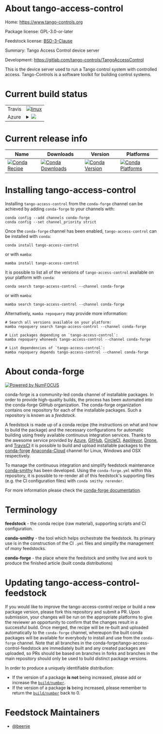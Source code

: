 About tango-access-control
==========================

Home: https://www.tango-controls.org

Package license: GPL-3.0-or-later

Feedstock license: [BSD-3-Clause](https://github.com/conda-forge/tango-access-control-feedstock/blob/main/LICENSE.txt)

Summary: Tango Access Control device server

Development: https://gitlab.com/tango-controls/TangoAccessControl

This is the device server used to run a Tango control system
with controlled access.
Tango-Controls is a software toolkit for building control systems.


Current build status
====================


<table><tr>
    <td>Travis</td>
    <td>
      <a href="https://app.travis-ci.com/conda-forge/tango-access-control-feedstock">
        <img alt="linux" src="https://img.shields.io/travis/com/conda-forge/tango-access-control-feedstock/main.svg?label=Linux">
      </a>
    </td>
  </tr>
    
  <tr>
    <td>Azure</td>
    <td>
      <details>
        <summary>
          <a href="https://dev.azure.com/conda-forge/feedstock-builds/_build/latest?definitionId=14385&branchName=main">
            <img src="https://dev.azure.com/conda-forge/feedstock-builds/_apis/build/status/tango-access-control-feedstock?branchName=main">
          </a>
        </summary>
        <table>
          <thead><tr><th>Variant</th><th>Status</th></tr></thead>
          <tbody><tr>
              <td>linux_64</td>
              <td>
                <a href="https://dev.azure.com/conda-forge/feedstock-builds/_build/latest?definitionId=14385&branchName=main">
                  <img src="https://dev.azure.com/conda-forge/feedstock-builds/_apis/build/status/tango-access-control-feedstock?branchName=main&jobName=linux&configuration=linux%20linux_64_" alt="variant">
                </a>
              </td>
            </tr><tr>
              <td>linux_aarch64</td>
              <td>
                <a href="https://dev.azure.com/conda-forge/feedstock-builds/_build/latest?definitionId=14385&branchName=main">
                  <img src="https://dev.azure.com/conda-forge/feedstock-builds/_apis/build/status/tango-access-control-feedstock?branchName=main&jobName=linux&configuration=linux%20linux_aarch64_" alt="variant">
                </a>
              </td>
            </tr><tr>
              <td>linux_ppc64le</td>
              <td>
                <a href="https://dev.azure.com/conda-forge/feedstock-builds/_build/latest?definitionId=14385&branchName=main">
                  <img src="https://dev.azure.com/conda-forge/feedstock-builds/_apis/build/status/tango-access-control-feedstock?branchName=main&jobName=linux&configuration=linux%20linux_ppc64le_" alt="variant">
                </a>
              </td>
            </tr><tr>
              <td>osx_64</td>
              <td>
                <a href="https://dev.azure.com/conda-forge/feedstock-builds/_build/latest?definitionId=14385&branchName=main">
                  <img src="https://dev.azure.com/conda-forge/feedstock-builds/_apis/build/status/tango-access-control-feedstock?branchName=main&jobName=osx&configuration=osx%20osx_64_" alt="variant">
                </a>
              </td>
            </tr>
          </tbody>
        </table>
      </details>
    </td>
  </tr>
</table>

Current release info
====================

| Name | Downloads | Version | Platforms |
| --- | --- | --- | --- |
| [![Conda Recipe](https://img.shields.io/badge/recipe-tango--access--control-green.svg)](https://anaconda.org/conda-forge/tango-access-control) | [![Conda Downloads](https://img.shields.io/conda/dn/conda-forge/tango-access-control.svg)](https://anaconda.org/conda-forge/tango-access-control) | [![Conda Version](https://img.shields.io/conda/vn/conda-forge/tango-access-control.svg)](https://anaconda.org/conda-forge/tango-access-control) | [![Conda Platforms](https://img.shields.io/conda/pn/conda-forge/tango-access-control.svg)](https://anaconda.org/conda-forge/tango-access-control) |

Installing tango-access-control
===============================

Installing `tango-access-control` from the `conda-forge` channel can be achieved by adding `conda-forge` to your channels with:

```
conda config --add channels conda-forge
conda config --set channel_priority strict
```

Once the `conda-forge` channel has been enabled, `tango-access-control` can be installed with `conda`:

```
conda install tango-access-control
```

or with `mamba`:

```
mamba install tango-access-control
```

It is possible to list all of the versions of `tango-access-control` available on your platform with `conda`:

```
conda search tango-access-control --channel conda-forge
```

or with `mamba`:

```
mamba search tango-access-control --channel conda-forge
```

Alternatively, `mamba repoquery` may provide more information:

```
# Search all versions available on your platform:
mamba repoquery search tango-access-control --channel conda-forge

# List packages depending on `tango-access-control`:
mamba repoquery whoneeds tango-access-control --channel conda-forge

# List dependencies of `tango-access-control`:
mamba repoquery depends tango-access-control --channel conda-forge
```


About conda-forge
=================

[![Powered by
NumFOCUS](https://img.shields.io/badge/powered%20by-NumFOCUS-orange.svg?style=flat&colorA=E1523D&colorB=007D8A)](https://numfocus.org)

conda-forge is a community-led conda channel of installable packages.
In order to provide high-quality builds, the process has been automated into the
conda-forge GitHub organization. The conda-forge organization contains one repository
for each of the installable packages. Such a repository is known as a *feedstock*.

A feedstock is made up of a conda recipe (the instructions on what and how to build
the package) and the necessary configurations for automatic building using freely
available continuous integration services. Thanks to the awesome service provided by
[Azure](https://azure.microsoft.com/en-us/services/devops/), [GitHub](https://github.com/),
[CircleCI](https://circleci.com/), [AppVeyor](https://www.appveyor.com/),
[Drone](https://cloud.drone.io/welcome), and [TravisCI](https://travis-ci.com/)
it is possible to build and upload installable packages to the
[conda-forge](https://anaconda.org/conda-forge) [Anaconda-Cloud](https://anaconda.org/)
channel for Linux, Windows and OSX respectively.

To manage the continuous integration and simplify feedstock maintenance
[conda-smithy](https://github.com/conda-forge/conda-smithy) has been developed.
Using the ``conda-forge.yml`` within this repository, it is possible to re-render all of
this feedstock's supporting files (e.g. the CI configuration files) with ``conda smithy rerender``.

For more information please check the [conda-forge documentation](https://conda-forge.org/docs/).

Terminology
===========

**feedstock** - the conda recipe (raw material), supporting scripts and CI configuration.

**conda-smithy** - the tool which helps orchestrate the feedstock.
                   Its primary use is in the construction of the CI ``.yml`` files
                   and simplify the management of *many* feedstocks.

**conda-forge** - the place where the feedstock and smithy live and work to
                  produce the finished article (built conda distributions)


Updating tango-access-control-feedstock
=======================================

If you would like to improve the tango-access-control recipe or build a new
package version, please fork this repository and submit a PR. Upon submission,
your changes will be run on the appropriate platforms to give the reviewer an
opportunity to confirm that the changes result in a successful build. Once
merged, the recipe will be re-built and uploaded automatically to the
`conda-forge` channel, whereupon the built conda packages will be available for
everybody to install and use from the `conda-forge` channel.
Note that all branches in the conda-forge/tango-access-control-feedstock are
immediately built and any created packages are uploaded, so PRs should be based
on branches in forks and branches in the main repository should only be used to
build distinct package versions.

In order to produce a uniquely identifiable distribution:
 * If the version of a package **is not** being increased, please add or increase
   the [``build/number``](https://docs.conda.io/projects/conda-build/en/latest/resources/define-metadata.html#build-number-and-string).
 * If the version of a package **is** being increased, please remember to return
   the [``build/number``](https://docs.conda.io/projects/conda-build/en/latest/resources/define-metadata.html#build-number-and-string)
   back to 0.

Feedstock Maintainers
=====================

* [@beenje](https://github.com/beenje/)

